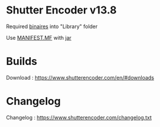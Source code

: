 # Shutter Encoder v13.8

Required [binaires](../master/Library/sources.txt) into "Library" folder

Use [MANIFEST.MF](../master/MANIFEST.MF) with [jar](../master/Shutter%20Encoder.jar)

# Builds

Download : https://www.shutterencoder.com/en/#downloads

# Changelog

Changelog : https://www.shutterencoder.com/changelog.txt
